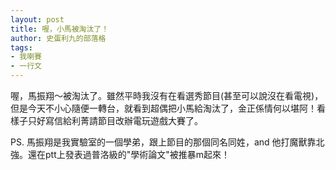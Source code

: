 ```yaml
---
layout: post
title: 喔，小馬被淘汰了！
author: 史蛋利九的部落格
tags:
- 我喇賽
- 一行文
---
```


喔，馬振翔～被淘汰了。雖然平時我沒有在看選秀節目(甚至可以說沒在看電視)，但是今天不小心隨便一轉台，就看到超偶把小馬給淘汰了，金正係情何以堪阿！看樣子只好寫信給利菁請節目改辦電玩遊戲大賽了。

PS. 馬振翔是我實驗室的一個學弟，跟上節目的那個同名同姓，and 他打魔獸靠北強。還在ptt上發表過普洛級的"學術論文"被推暴m起來！
